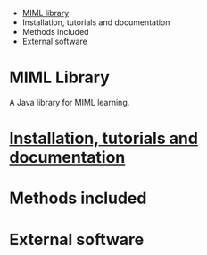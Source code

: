 * [MIML library](https://github.com/kdis-lab/MIML/blob/master/README.md#miml-library)
* Installation, tutorials and documentation
* Methods included
* External software

# MIML Library
A Java library for MIML learning.

# [Installation, tutorials and documentation](https://github.com/kdis-lab/MIML/blob/master/README.md#installation-tutorials-and-documentation)

# Methods included

# External software
